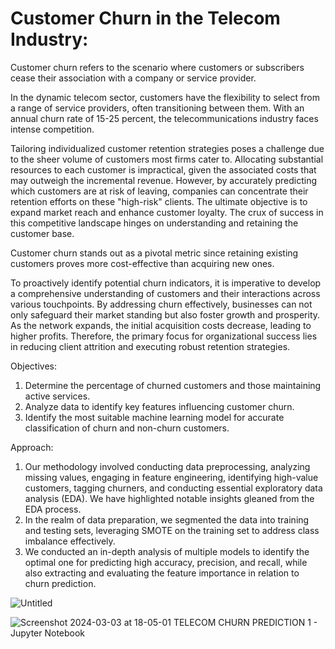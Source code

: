 
# Customer Churn in the Telecom Industry:

Customer churn refers to the scenario where customers or subscribers cease their association with a company or service provider.

In the dynamic telecom sector, customers have the flexibility to select from a range of service providers, often transitioning between them. With an annual churn rate of 15-25 percent, the telecommunications industry faces intense competition.

Tailoring individualized customer retention strategies poses a challenge due to the sheer volume of customers most firms cater to. Allocating substantial resources to each customer is impractical, given the associated costs that may outweigh the incremental revenue. However, by accurately predicting which customers are at risk of leaving, companies can concentrate their retention efforts on these "high-risk" clients. The ultimate objective is to expand market reach and enhance customer loyalty. The crux of success in this competitive landscape hinges on understanding and retaining the customer base.

Customer churn stands out as a pivotal metric since retaining existing customers proves more cost-effective than acquiring new ones.

To proactively identify potential churn indicators, it is imperative to develop a comprehensive understanding of customers and their interactions across various touchpoints. By addressing churn effectively, businesses can not only safeguard their market standing but also foster growth and prosperity. As the network expands, the initial acquisition costs decrease, leading to higher profits. Therefore, the primary focus for organizational success lies in reducing client attrition and executing robust retention strategies.

Objectives:
1. Determine the percentage of churned customers and those maintaining active services.
2. Analyze data to identify key features influencing customer churn.
3. Identify the most suitable machine learning model for accurate classification of churn and non-churn customers.

Approach:
1. Our methodology involved conducting data preprocessing, analyzing missing values, engaging in feature engineering, identifying high-value customers, tagging churners, and conducting essential exploratory data analysis (EDA). We have highlighted notable insights gleaned from the EDA process.
2. In the realm of data preparation, we segmented the data into training and testing sets, leveraging SMOTE on the training set to address class imbalance effectively.
3. We conducted an in-depth analysis of multiple models to identify the optimal one for predicting high accuracy, precision, and recall, while also extracting and evaluating the feature importance in relation to churn prediction.



![Untitled](https://github.com/danielayikugeorge/TELECOM-CHURN-PREDICTION/assets/159738648/43f46af1-7980-44a3-9755-a3e2d7a5a643) 

![Screenshot 2024-03-03 at 18-05-01 TELECOM CHURN PREDICTION 1 - Jupyter Notebook](https://github.com/danielayikugeorge/TELECOM-CHURN-PREDICTION/assets/159738648/fbda103d-ec02-434a-a266-e1ca4d9570ed)
